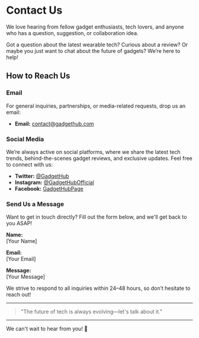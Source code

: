 # Contact Us

We love hearing from fellow gadget enthusiasts, tech lovers, and anyone who has a question, suggestion, or collaboration idea.

Got a question about the latest wearable tech? Curious about a review? Or maybe you just want to chat about the future of gadgets? We’re here to help!

## How to Reach Us

### Email

For general inquiries, partnerships, or media-related requests, drop us an email:

- **Email:** [contact@gadgethub.com](mailto:alfiesuperhalk@gmail.com)

### Social Media

We’re always active on social platforms, where we share the latest tech trends, behind-the-scenes gadget reviews, and exclusive updates. Feel free to connect with us:

- **Twitter:** [@GadgetHub](https://twitter.com/GadgetHub)
- **Instagram:** [@GadgetHubOfficial](https://instagram.com/GadgetHubOfficial)
- **Facebook:** [GadgetHubPage](https://facebook.com/GadgetHubPage)

### Send Us a Message

Want to get in touch directly? Fill out the form below, and we'll get back to you ASAP!

**Name:**  
[Your Name]

**Email:**  
[Your Email]

**Message:**  
[Your Message]

We strive to respond to all inquiries within 24–48 hours, so don’t hesitate to reach out!

---

> "The future of tech is always evolving—let's talk about it."

---

We can't wait to hear from you! 💬

